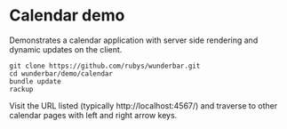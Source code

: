 Calendar demo
===

Demonstrates a calendar application with server side rendering and
dynamic updates on the client.

```
git clone https://github.com/rubys/wunderbar.git
cd wunderbar/demo/calendar
bundle update
rackup
```

Visit the URL listed (typically http://localhost:4567/) and traverse to other
calendar pages with left and right arrow keys.
